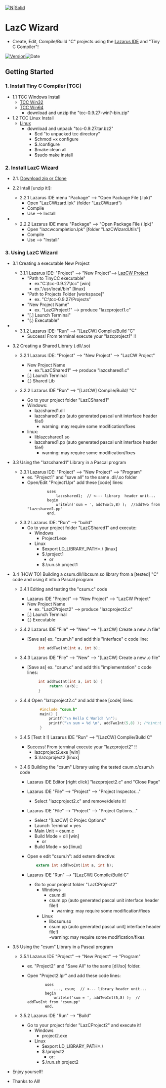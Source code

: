[![N|Solid](https://i.imgur.com/QV57NV9.png)](https://www.lazarus-ide.org/)
# LazC Wizard

- Create, Edit, Compile/Build "C" projects using the [Lazarus IDE](https://www.lazarus-ide.org/) and "Tiny C Compiler"!

[![Version](https://img.shields.io/badge/version-0.2-yellow)](https://github.com/jmpessoa/LazCWizard/archive/refs/heads/main.zip)![Date](https://img.shields.io/badge/date-05%2F04%2F2023-green)
## Getting Started
### 1. Install Tiny C Compiler [TCC]
- 1.1 TCC Windows Install	
   - [TCC Win32](http://download.savannah.gnu.org/releases/tinycc/tcc-0.9.27-win32-bin.zip)
   - [TCC Win64](http://download.savannah.gnu.org/releases/tinycc/tcc-0.9.27-win64-bin.zip)
     - download and unzip the "tcc-0.9.27-win?-bin.zip" 
- 1.2 TCC Linux Install 
  - [Linux](http://download.savannah.gnu.org/releases/tinycc/tcc-0.9.27.tar.bz2)
    - download and unpack "tcc-0.9.27.tar.bz2"
      - $cd "to unpacked tcc directory" 
      - $chmod +x configure 
      - $./configure
      - $make clean all 
      -  $sudo make install
### 2. Install LazC Wizard
- 2.1.	[Download zip or Clone](https://github.com/jmpessoa/lazcwizard)
- 2.2 Intall [unzip it!]:
  - 2.2.1 Lazarus IDE menu "Package" --> "Open Package File (.lpk)"	
    - Open	"LazCWizard.lpk"	(folder "LazCWizard")
    - Compile
    - Use --> Install

- - 2.2.2 Lazarus IDE menu "Package" --> "Open Package File (.lpk)"	
    - Open "lazcwcompletion.lpk"	[folder "LazCWizardUtils"]
    - Compile
    - Use --> "Install"
### 3. Using LazC Wizard
- 3.1 Creating a executable New Project
  - 3.1.1 Lazarus IDE: "Project" --> "New Project"--> [LazCW Project](]https://od.lk/d/Ml8xNjU3MjM4MjFf/lazCwizard_windows.png)  
    - "Path to TinyCC executable"
      - ex."C:\tcc-0.9.27\tcc"  		[win]
      - ex."/usr/local/bin"		[linux]
    - "Path to Projects Folder [workspace]"
      - ex. "C:\tcc-0.9.27\Projects"
    - "New Project Name"
      - ex.	"LazCProject1"     -->  produce "lazcproject1.c"     
    - "[.] Launch Terminal"  			
    - "(.) Executable"
			
- - 3.1.2 Lazarus IDE: "Run" --> "[LazCW] Compile/Build "C"
    - Success! From terminal execute your "lazcproject1" !!

- 3.2 Creating a Shared Library (.dll/.so)
  - 3.2.1 Lazarus IDE: "Project" --> "New Project" --> "LazCW Project" 
    - New Project Name
      - ex."LazCShared1" --> produce "lazcshared1.c"     
    - [.] Launch Terminal  
    - (.) Shared Lib
						
  - 3.2.2 Lazarus IDE "Run" --> "[LazCW] Compile/Build/ "C"
    - Go to your project folder "LazCShared1"
    - Windows:
      - lazcshared1.dll
      - lazcshared1.pp	(auto generated pascal unit interface header file!) 
        - warning: may require some modification/fixes 
    - linux: 
      - liblazcshared1.so
      - lazcshared1.pp	 (auto generated pascal unit interface header file!)  
        - warning: may require some modification/fixes

- 3.3 Using the "lazcshared1" Library in a Pascal program
  - 3.3.1 Lazarus IDE: "Project" --> "New Project" --> "Program"
    - ex. "Project1" and "save all" to the same .dll/.so folder 
    - Open/Edit "Project1.lpr" add these [code] lines:
       ```delphi
                uses
                    lazcshared1;  // <--- library  header unit...
                begin
                    writeln('sum = ', addTwo(5,8) );  //addTwo from "lazcshared1.pp"
                end.
       ```
  - 3.3.2 Lazarus IDE: "Run" --> "build" 
    - Go to your project folder "LazCShared1" and execute:
      - Windows
        - Project1.exe
      - Linux
        - $export LD_LIBRARY_PATH=./	[linux]
        - $.\project1	
          - or
        - $.\run.sh project1	

- 3.4 [HOW TO] Building a csum.dll/libcsum.so library from a [tested] "C" code and using it into a Pascal program
  - 3.4.1 Editing and testing the "csum.c" code
    - Lazarus IDE "Project" --> "New Project" --> "LazCW Project"
     - New Project Name
       - ex.	"LazCProject2"	--> produce "lazcproject2.c"
     - [.] Launch Terminal  
    - (.) Executable

  - 3.4.2 Lazarus IDE "File" --> "New" --> "[LazCW] Create a new .h file" 
    - [Save as] ex. "csum.h" and add this "interface"  c code line:
       ```c
            int addTwoInt(int a, int b); 
      ```
  - 3.4.3 Lazarus IDE "File" --> "New" --> "[LazCW] Create a new .c file" 
    - [Save as] ex. "csum.c" and add this "implementation" c code lines:
       ```c
            int addTwoInt(int a, int b) {
                 return (a+b);
            }
       ```		
  - 3.4.4 Open "lazcproject2.c"  and add these [code] lines:
       ```c
                #include "csum.h"
                main() {
                    printf("\n Hello C World! \n"); 
                    printf("\n sum = %d \n", addTwoInt(5,8) ); /*hint:tcc comments*/
                }
       ```
  - 3.4.5 [Test it !] Lazarus IDE "Run" --> "[LazCW] Compile/Build C" 
    - Success! From terminal execute your "lazcproject2" !!
      - lazcproject2.exe  [win]
      - $.\lazcproject2   [linux]

  - 3.4.6 Building the "csum" Library using the tested csum.c/csum.h code
    - Lazarus IDE Editor [right click] "lazcproject2.c" and "Close Page"
    - Lazarus IDE "File" --> "Project" --> "Project Inspector..."
      - Select "lazcproject2.c" and remove/delete it!
    - Lazarus IDE "File" --> "Project" --> "Project Options..."
        - Select "[LazCW] C Projec Options"
        - Launch Terminal = yes
        - Main Unit = csum.c
        - Build Mode = dll    [win] 
          - or
        - Build Mode = so     [linux]
 
    - Open e edit "csum.h": add extern directive:
        ```c 
            extern int addTwoInt(int a, int b);
        ```  
    - Lazarus IDE "Run" --> "[LazCW] Compile/Build C"  
      - Go to your project folder "LazCProject2"
        - Windows
          - csum.dll
          - csum.pp     (auto generated pascal unit interface header file!) 
            - warning: may require some modification/fixes 
        - Linux
          - libcsum.so
          - csum.pp     (auto generated pascal unit] interface header file!)  
            -warning: may require some modification/fixes 

- 3.5 Using the "csum" Library in a Pascal program	
  - 3.5.1 Lazarus IDE "Project" --> "New Project" --> "Program"
    - ex. "Project2" and "Save All" to the same [dll/so] folder. 
     - Open "Project2.lpr" and add these code lines:

        ```delphi
                uses
                    ..., csum;  // <--- library header unit...
                begin
                    writeln('sum = ', addTwoInt(5,8) );  //  addTwoInt from "csum.pp"
                end.
        ```

  - 3.5.2 Lazarus IDE "Run" --> "Build" 
    - Go to your project folder "LazCProject2" and execute it!
      - Windows
        - project2.exe		
      - Linux
        - $export LD_LIBRARY_PATH=./
        - $.\project2
          - or:
        - $.\run.sh project2	

- Enjoy yourself!
- Thanks to All!